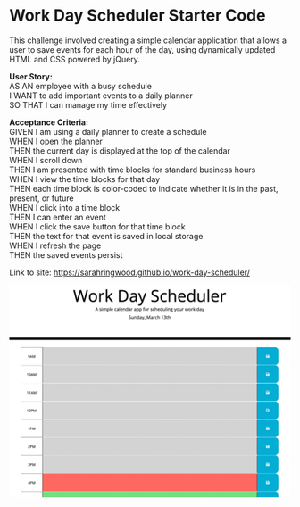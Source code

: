 # Work Day Scheduler Starter Code

This challenge involved creating a simple calendar application that allows a user to save events for each hour of the day, using dynamically updated HTML and CSS powered by jQuery.

**User Story:**\
AS AN employee with a busy schedule\
I WANT to add important events to a daily planner\
SO THAT I can manage my time effectively

**Acceptance Criteria:**\
GIVEN I am using a daily planner to create a schedule\
WHEN I open the planner\
THEN the current day is displayed at the top of the calendar\
WHEN I scroll down\
THEN I am presented with time blocks for standard business hours\
WHEN I view the time blocks for that day\
THEN each time block is color-coded to indicate whether it is in the past, present, or future\
WHEN I click into a time block\
THEN I can enter an event\
WHEN I click the save button for that time block\
THEN the text for that event is saved in local storage\
WHEN I refresh the page\
THEN the saved events persist

Link to site: https://sarahringwood.github.io/work-day-scheduler/ 

![image](assets/screenshot.png)